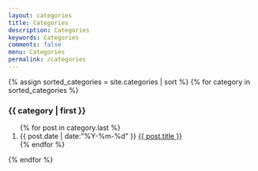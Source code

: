 ```yaml
---
layout: categories
title: Categories
description: Categories
keywords: Categories
comments: false
menu: Categories
permalink: /categories
---
```


<section class="container posts-content">
{% assign sorted_categories = site.categories | sort %}
{% for category in sorted_categories %}
<h3>{{ category | first }}</h3>
<ol class="posts-list" id="{{ category[0] }}">
{% for post in category.last %}
<li class="posts-list-item">
<span class="posts-list-meta">{{ post.date | date:"%Y-%m-%d" }}</span>
<a class="posts-list-name" href="{{ site.url }}{{ post.url }}">{{ post.title }}</a>
</li>
{% endfor %}
</ol>
{% endfor %}
</section>
<!-- /section.content -->

